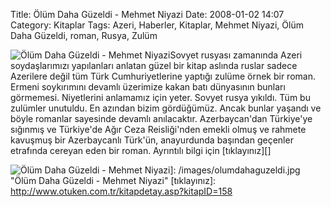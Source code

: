 Title: Ölüm Daha Güzeldi - Mehmet Niyazi 
Date: 2008-01-02 14:07
Category: Kitaplar
Tags: Azeri, Haberler, Kitaplar, Mehmet Niyazi, Ölüm Daha Güzeldi, roman, Rusya, Zulüm

![Ölüm Daha Güzeldi - Mehmet Niyazi][]Sovyet rusyası zamanında Azeri
soydaşlarımızı yapılanları anlatan güzel bir kitap aslında ruslar sadece
Azerilere değil tüm Türk Cumhuriyetlerine yaptığı zulüme örnek bir
roman. Ermeni soykırımını devamlı üzerimize kakan batı dünyasının
bunları görmemesi. Niyetlerini anlamamız için yeter. Sovyet rusya
yıkıldı. Tüm bu zulümler unutuldu. En azından bizim gördüğümüz. Ancak
bunlar yaşandı ve böyle romanlar sayesinde devamlı anılacaktır.
Azerbaycan'dan Türkiye'ye sığınmış ve Türkiye'de Ağır Ceza Reisliği'nden
emekli olmuş ve rahmete kavuşmuş bir Azerbaycanlı Türk'ün, anayurdunda
başından geçenler etrafında cereyan eden bir roman. Ayrıntılı bilgi için
[tıklayınız][]

  [Ölüm Daha Güzeldi - Mehmet Niyazi]: /images/olumdahaguzeldi.kucukresim.jpg
  ![Ölüm Daha Güzeldi - Mehmet Niyazi][]]: /images/olumdahaguzeldi.jpg
    "Ölüm Daha Güzeldi - Mehmet Niyazi"
  [tıklayınız]: http://www.otuken.com.tr/kitapdetay.asp?kitapID=158

